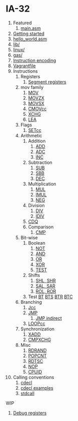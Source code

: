# IA-32

1.  Featured
    1. [main.asm](main.asm)
1.  [Getting started](getting-started.md)
1.  [hello_world.asm](hello_world.asm)
1.  [lib/](lib/)
1.  [linux/](linux/)
1.  [gas/](gas/)
1.  [Instruction encoding](https://github.com/cirosantilli/x86-instruction-encoding-tutorial)
1.  [Vagrantfile](Vagrantfile)
1.  Instructions
    1.  Registers
        1. [Segment registers](segment_registers.asm)
    1.  mov family
        1. [MOV](mov.asm)
        1. [MOVZX](movzx.asm)
        1. [MOVSX](movsx.asm)
        1. [CMOVcc](cmovcc.asm)
        1. [XCHG](xchg.asm)
        1. [LEA](lea.asm)
    1.  Flags
        1. [SETcc](setcc.asm)
    1.  Arithmetic
        1.  Addition
            1. [ADD](add.asm)
            1. [ADC](adc.asm)
            1. [INC](inc.asm)
        1.  Subtraction
            1. [SUB](sub.asm)
            1. [SBB](sbb.asm)
            1. [DEC](dec.asm)
        1.  Multiplication
            1. [MUL](mul.asm)
            1. [IMUL](imul.asm)
            1. [NEG](neg.asm)
        1.  Division
            1. [DIV](div.asm)
            1. [IDIV](idiv.asm)
        1.  [CDQ](cdq.asm)
        1.  Comparison
            1. [CMP](cmp.asm)
    1.  Bit-wise
        1.  Boolean
            1. [NOT](not.asm)
            1. [AND](and.asm)
            1. [OR](or.asm)
            1. [XOR](xor.asm)
            1. [TEST](test_instruction.asm)
        1.  Shifts
            1. [SHL, SHR](shl.asm)
            1. [SAL, SAR](sal.asm)
            1. [ROL, ROR](rol.asm)
        1.  Test
            [BT](bt.asm)
            [BTS](bts.asm)
            [BTR](btr.asm)
            [BTC](btc.asm)
    1.  Branching
        1.  [Jcc](jcc.asm)
        1.  [JMP](jmp.asm)
            1. [JMP indirect](jmp_indirect.asm)
        1.  [LOOPcc](loopcc.asm)
    1.  Synchronization
        1. [XADD](xadd.asm)
        1. [CMPXCHG](cmpxchg)
    1.  Misc
        1. [RDRAND](rdrand.asm)
        1. [POPCNT](popcnt.asm)
        1. [RDTSC](rdtsc.asm)
        1. [NOP](nop.asm)
        1. [CPUID](cpuid.asm)
1.  Calling conventions
    1.  [cdecl](cdecl.md)
    1.  [cdecl examples](cdecl.asm)
    1.  [stdcall](stdcall.asm)

WIP

1. [Debug registers](debug-registers.md)
